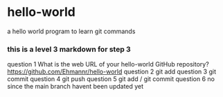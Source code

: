 # hello-world
a hello world program to learn git commands
### this is a level 3 markdown for step 3
question 1 What is the web URL of your hello-world GitHub repository? https://github.com/Ehmannr/hello-world
question 2 git add 
question 3 git commit
question 4 git push
question 5 git add / git commit 
question 6 no since the main branch havent been updated yet
